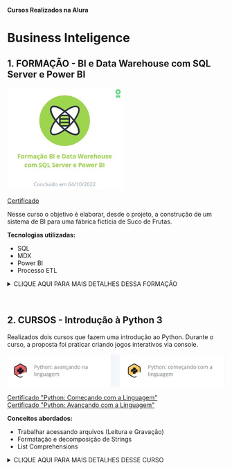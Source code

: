 **Cursos Realizados na Alura**

<h1> Business Inteligence </h1>

<h2> 1. FORMAÇÃO - BI e Data Warehouse com SQL Server e Power BI</h2>

![Formação BI com SQL Server](/Formacao-BI-SQLServer.jpg)

[Certificado](https://cursos.alura.com.br/degree/certificate/a98a0acd-0a7d-4a6d-b710-b01d7571cdd0/)

<p> Nesse curso o objetivo é elaborar, desde o projeto, a construção de um sistema de BI para uma fábrica fictícia de Suco de Frutas.

**Tecnologias utilizadas:**
* SQL
* MDX
* Power BI
* Processo ETL

<details><summary>CLIQUE AQUI PARA MAIS DETALHES DESSA FORMAÇÃO</summary>

**Softwares utilizados:**

![Softwares](/Business%20Inteligence/tecnologias-datawarehouse.jpg)

**Conceitos abordados:**
* Construção e modelagem de dados de um Datawarehouse em SQL Server;
* Extração de dados mock-up da empresa (Fontes de dados diversas: Planilha de Excel, .csv, .txt, .bak (SQL));
* Transformação dos dados - Desmembramento de Strings, separação por colunas, limpeza de dados vazios e repetidos;
* Carga dos dados no Datawarehouse;
* Criação do banco de dados OLAP, com suas hierarquias;
* Criação de medidas calculadas;
* Consultas básicas e avançadas em linguagem multi-dimensional (MDX);
* Introdução a visualização de dados via Power BI e publicação de dashboards.

**Anotações:**
>[Conceitos de Datawarehouse](/Business%20Inteligence/anota%C3%A7%C3%B5es%20Conceitos%20de%20Datawarehouse.md)<br>
>[Conceitos de OLAP e ETL](/Business%20Inteligence/anota%C3%A7%C3%B5es%20Conceitos%20de%20ETL.md)

**Arquivos criados ao longo do curso:**
>[Criação do banco SQL Server](/Business%20Inteligence/SQL-MDX/DatawarehouseSucos/DatawarehouseSucos/)<br>
>[Carga e Transformação dos dados](/Business%20Inteligence/SQL-MDX/DatawarehouseSucos/CargaDatawarehouse/)<br>
>[Criação do banco de dados OLAP](/Business%20Inteligence/SQL-MDX/DatawarehouseSucos/OLAPSucos/)<br>
>[Consultas em MDX](/Business%20Inteligence/SQL-MDX/)
>[Relatórios em PowerBI](/Business%20Inteligence/PowerBI/)

**Screenshots das etapas de criação:**

![Processo ETL - Visual Studio](/Business%20Inteligence/SQL-MDX/ETL-VisualStudio.jpg)
![Consulta MDX - SQL Analysis Server](/Business%20Inteligence/SQL-MDX/MDX-SQLAnalysisServer.jpg)
![Dashboard PowerBI](/Business%20Inteligence/PowerBI/PowerBI.gif)
</details>

<br>
<br>

<h2> 2. CURSOS - Introdução à Python 3 </h2>

Realizados dois cursos que fazem uma introdução ao Python. Durante o curso, a proposta foi praticar criando jogos interativos via console.

![Cursos Python](/Curso-python-1.jpg)

[Certificado "Python: Começando com a Linguagem"](https://cursos.alura.com.br/certificate/6609c36e-8fd8-4fd9-aa7a-239c5eb557df/) <br>
[Certificado "Python: Avançando com a Linguagem"](https://cursos.alura.com.br/certificate/e2abcd24-3372-453f-b1c5-6d7aa9f9f585/)

**Conceitos abordados:**
* Trabalhar acessando arquivos (Leitura e Gravação)
* Formatação e decomposição de Strings
* List Comprehensions

<details><summary>CLIQUE AQUI PARA MAIS DETALHES DESSE CURSO</summary>

**Códigos-fonte desenvolvidos ao longo do curso:**
>[Menu dos jogos](/Business%20Inteligence/Curso-Python-Basico/jogos.py) <br>
>[Jogo da Forca](/Business%20Inteligence/Curso-Python-Basico/forca.py) <br>
>[Jogo de Adivinhação](/Business%20Inteligence/Curso-Python-Basico/adivinhacao.py)

**Screenshots**

![VS Code](/Business%20Inteligence/Curso-Python-Basico/Python-VSCODE.jpg) <br>
![Jogo da Forca](/Business%20Inteligence/Curso-Python-Basico/Jogo-Forca.jpg) <br>
![Jogo Adivinhação](/Business%20Inteligence/Curso-Python-Basico/jogo-adivinhacao.jpg)
</details>
